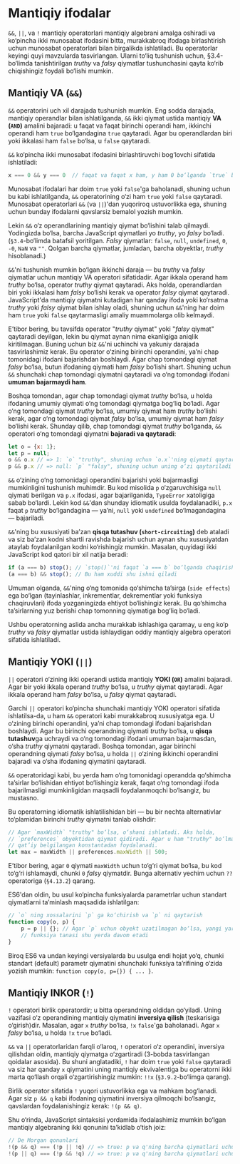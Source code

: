 # Mantiqiy ifodalar

`&&`, `||`, va `!` mantiqiy operatorlari mantiqiy algebrani amalga oshiradi va ko‘pincha ikki munosabat ifodasini bitta, murakkabroq ifodaga birlashtirish uchun munosabat operatorlari bilan birgalikda ishlatiladi. Bu operatorlar keyingi quyi mavzularda tasvirlangan. Ularni to‘liq tushunish uchun, §3.4-bo‘limda tanishtirilgan _truthy_ va _falsy_ qiymatlar tushunchasini qayta ko‘rib chiqishingiz foydali bo‘lishi mumkin.

## Mantiqiy VA (`&&`)

`&&` operatorini uch xil darajada tushunish mumkin. Eng sodda darajada, mantiqiy operandlar bilan ishlatilganda, `&&` ikki qiymat ustida mantiqiy **VA (`AND`)** amalini bajaradi: u faqat va faqat birinchi operandi ham, ikkinchi operandi ham `true` bo‘lgandagina `true` qaytaradi. Agar bu operandlardan biri yoki ikkalasi ham `false` bo‘lsa, u `false` qaytaradi.

`&&` ko‘pincha ikki munosabat ifodasini birlashtiruvchi bog‘lovchi sifatida ishlatiladi:

``` js
x === 0 && y === 0  // faqat va faqat x ham, y ham 0 bo‘lganda `true` bo‘ladi
```

Munosabat ifodalari har doim `true` yoki `false`'ga baholanadi, shuning uchun bu kabi ishlatilganda, `&&` operatorining o‘zi ham `true` yoki `false` qaytaradi. Munosabat operatorlari `&&` (va `||`)'dan yuqoriroq ustuvorlikka ega, shuning uchun bunday ifodalarni qavslarsiz bemalol yozish mumkin.

Lekin `&&` o‘z operandlarining mantiqiy qiymat bo‘lishini talab qilmaydi. Yodingizda bo‘lsa, barcha JavaScript qiymatlari yo _truthy_, yo _falsy_ bo‘ladi. (`§3.4`-bo‘limda batafsil yoritilgan. _Falsy_ qiymatlar: `false`, `null`, `undefined`, `0`, `-0`, `NaN` va `""`. Qolgan barcha qiymatlar, jumladan, barcha obyektlar, _truthy_ hisoblanadi.)

`&&`'ni tushunish mumkin bo‘lgan ikkinchi daraja — bu _truthy_ va _falsy_ qiymatlar uchun mantiqiy VA operatori sifatidadir. Agar ikkala operand ham _truthy_ bo‘lsa, operator _truthy_ qiymat qaytaradi. Aks holda, operandlardan biri yoki ikkalasi ham _falsy_ bo‘lishi kerak va operator _falsy_ qiymat qaytaradi. JavaScript'da mantiqiy qiymatni kutadigan har qanday ifoda yoki ko‘rsatma _truthy_ yoki _falsy_ qiymat bilan ishlay oladi, shuning uchun `&&`'ning har doim ham `true` yoki `false` qaytarmasligi amaliy muammolarga olib kelmaydi.

E’tibor bering, bu tavsifda operator "_truthy_ qiymat" yoki "_falsy_ qiymat" qaytaradi deyilgan, lekin bu qiymat aynan nima ekanligiga aniqlik kiritilmagan. Buning uchun biz `&&`'ni uchinchi va yakuniy darajada tasvirlashimiz kerak. Bu operator o‘zining birinchi operandini, ya’ni chap tomonidagi ifodani bajarishdan boshlaydi. Agar chap tomondagi qiymat _falsy_ bo‘lsa, butun ifodaning qiymati ham _falsy_ bo‘lishi shart. Shuning uchun `&&` shunchaki chap tomondagi qiymatni qaytaradi va o‘ng tomondagi ifodani **umuman bajarmaydi ham**.

Boshqa tomondan, agar chap tomondagi qiymat _truthy_ bo‘lsa, u holda ifodaning umumiy qiymati o‘ng tomondagi qiymatga bog‘liq bo‘ladi. Agar o‘ng tomondagi qiymat _truthy_ bo‘lsa, umumiy qiymat ham _truthy_ bo‘lishi kerak, agar o‘ng tomondagi qiymat _falsy_ bo‘lsa, umumiy qiymat ham _falsy_ bo‘lishi kerak. Shunday qilib, chap tomondagi qiymat _truthy_ bo‘lganda, `&&` operatori o‘ng tomondagi qiymatni **bajaradi va qaytaradi**:

``` js
let o = {x: 1};
let p = null;
o && o.x // => 1: `o` "truthy", shuning uchun `o.x`'ning qiymati qaytariladi
p && p.x // => null: `p` "falsy", shuning uchun uning o‘zi qaytariladi va `p.x` bajarilmaydi
```

`&&` o‘zining o‘ng tomonidagi operandini bajarishi yoki bajarmasligi mumkinligini tushunish muhimdir. Bu kod misolida `p` o‘zgaruvchisiga `null` qiymati berilgan va `p.x` ifodasi, agar bajarilganida, `TypeError` xatoligiga sabab bo‘lardi. Lekin kod `&&`'dan shunday idiomatik usulda foydalanadiki, `p.x` faqat `p` _truthy_ bo‘lgandagina — ya’ni, `null` yoki `undefined` bo‘lmagandagina — bajariladi.

`&&`'ning bu xususiyati ba’zan **qisqa tutashuv (`short-circuiting`)** deb ataladi va siz ba’zan kodni shartli ravishda bajarish uchun aynan shu xususiyatdan ataylab foydalanilgan kodni ko‘rishingiz mumkin. Masalan, quyidagi ikki JavaScript kod qatori bir xil natija beradi:

``` js
if (a === b) stop(); // `stop()`'ni faqat `a === b` bo‘lganda chaqirish
(a === b) && stop(); // Bu ham xuddi shu ishni qiladi
```

Umuman olganda, `&&`'ning o‘ng tomonida qo‘shimcha ta’sirga (`side effects`) ega bo‘lgan (tayinlashlar, inkrementlar, dekrementlar yoki funksiya chaqiruvlari) ifoda yozganingizda ehtiyot bo‘lishingiz kerak. Bu qo‘shimcha ta’sirlarning yuz berishi chap tomonning qiymatiga bog‘liq bo‘ladi.

Ushbu operatorning aslida ancha murakkab ishlashiga qaramay, u eng ko‘p _truthy_ va _falsy_ qiymatlar ustida ishlaydigan oddiy mantiqiy algebra operatori sifatida ishlatiladi.

## Mantiqiy YOKI (`||`)

`||` operatori o‘zining ikki operandi ustida mantiqiy **YOKI (`OR`)** amalini bajaradi. Agar bir yoki ikkala operand _truthy_ bo‘lsa, u _truthy_ qiymat qaytaradi. Agar ikkala operand ham _falsy_ bo‘lsa, u _falsy_ qiymat qaytaradi.

Garchi `||` operatori ko‘pincha shunchaki mantiqiy YOKI operatori sifatida ishlatilsa-da, u ham `&&` operatori kabi murakkabroq xususiyatga ega. U o‘zining birinchi operandini, ya’ni chap tomondagi ifodani bajarishdan boshlaydi. Agar bu birinchi operandning qiymati _truthy_ bo‘lsa, u **qisqa tutashuv**ga uchraydi va o‘ng tomondagi ifodani umuman bajarmasdan, o‘sha _truthy_ qiymatni qaytaradi. Boshqa tomondan, agar birinchi operandning qiymati _falsy_ bo‘lsa, u holda `||` o‘zining ikkinchi operandini bajaradi va o‘sha ifodaning qiymatini qaytaradi.

`&&` operatoridagi kabi, bu yerda ham o‘ng tomonidagi operandda qo‘shimcha ta’sirlar bo‘lishidan ehtiyot bo‘lishingiz kerak, faqat o‘ng tomondagi ifoda bajarilmasligi mumkinligidan maqsadli foydalanmoqchi bo‘lsangiz, bu mustasno.

Bu operatorning idiomatik ishlatilishidan biri — bu bir nechta alternativlar to‘plamidan birinchi _truthy_ qiymatni tanlab olishdir:

``` js
// Agar `maxWidth` "truthy" bo‘lsa, o‘shani ishlatadi. Aks holda,
// `preferences` obyektidan qiymat qidiradi. Agar u ham "truthy" bo‘lmasa,
// qat’iy belgilangan konstantadan foydalanadi.
let max = maxWidth || preferences.maxWidth || 500;
```

E’tibor bering, agar `0` qiymati `maxWidth` uchun to‘g‘ri qiymat bo‘lsa, bu kod to‘g‘ri ishlamaydi, chunki `0` _falsy_ qiymatdir. Bunga alternativ yechim uchun `??` operatoriga (`§4.13.2`) qarang.

ES6'dan oldin, bu usul ko‘pincha funksiyalarda parametrlar uchun standart qiymatlarni ta’minlash maqsadida ishlatilgan:

``` js
// `o` ning xossalarini `p` ga ko‘chirish va `p` ni qaytarish
function copy(o, p) {
    p = p || {}; // Agar `p` uchun obyekt uzatilmagan bo‘lsa, yangi yaratilgan obyektni ishlatadi.
    // funksiya tanasi shu yerda davom etadi
}
```

Biroq ES6 va undan keyingi versiyalarda bu usulga endi hojat yo‘q, chunki standart (default) parametr qiymatini shunchaki funksiya ta’rifining o‘zida yozish mumkin: `function copy(o, p={}) { ... }`.

## Mantiqiy INKOR (`!`)

`!` operatori birlik operatordir; u bitta operandning oldidan qo‘yiladi. Uning vazifasi o‘z operandining mantiqiy qiymatini **inversiya qilish** (teskarisiga o‘girish)dir. Masalan, agar `x` _truthy_ bo‘lsa, `!x` `false`'ga baholanadi. Agar `x` _falsy_ bo‘lsa, u holda `!x` `true` bo‘ladi.

`&&` va `||` operatorlaridan farqli o‘laroq, `!` operatori o‘z operandini, inversiya qilishdan oldin, mantiqiy qiymatga o‘zgartiradi (3-bobda tasvirlangan qoidalar asosida). Bu shuni anglatadiki, `!` har doim `true` yoki `false` qaytaradi va siz har qanday `x` qiymatini uning mantiqiy ekvivalentiga bu operatorni ikki marta qo‘llash orqali o‘zgartirishingiz mumkin: `!!x` (`§3.9.2`-bo‘limga qarang).

Birlik operator sifatida `!` yuqori ustuvorlikka ega va mahkam bog‘lanadi. Agar siz `p && q` kabi ifodaning qiymatini inversiya qilmoqchi bo‘lsangiz, qavslardan foydalanishingiz kerak: `!(p && q)`.

Shu o‘rinda, JavaScript sintaksisi yordamida ifodalashimiz mumkin bo‘lgan mantiqiy algebraning ikki qonunini ta’kidlab o‘tish joiz:

``` js
// De Morgan qonunlari
!(p && q) === (!p || !q) // => true: p va q'ning barcha qiymatlari uchun
!(p || q) === (!p && !q) // => true: p va q'ning barcha qiymatlari uchun
```